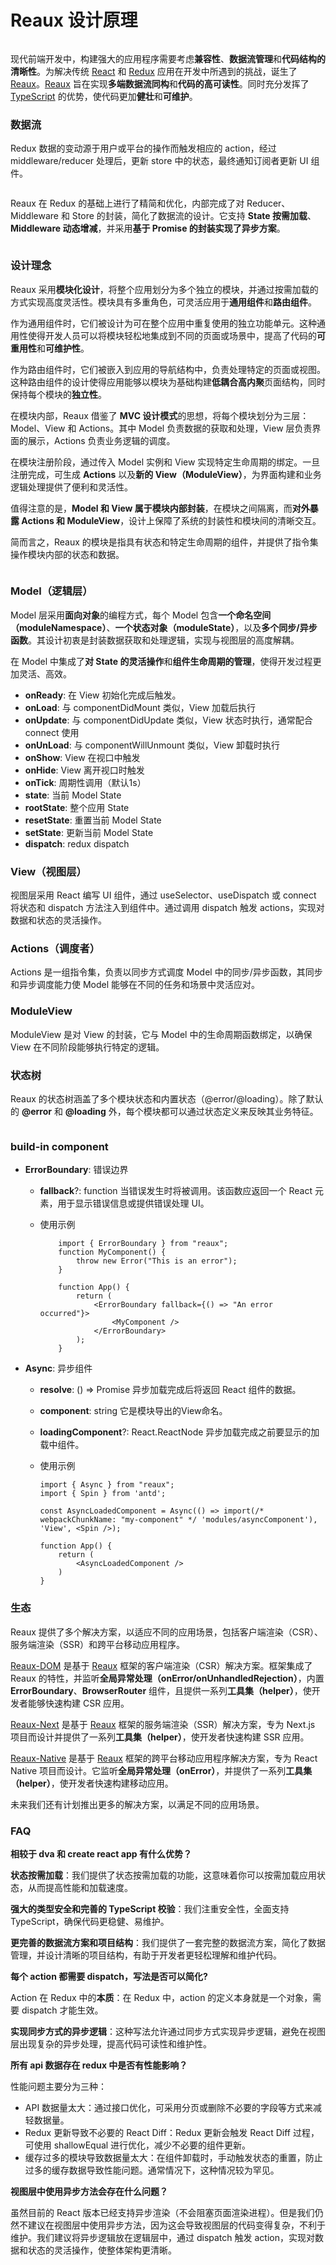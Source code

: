 # Reaux 设计原理



<figure><img src="../.gitbook/assets/Reaux设计原理封面.png" alt=""><figcaption></figcaption></figure>

现代前端开发中，构建强大的应用程序需要考虑**兼容性**、**数据流管理**和**代码结构的清晰性**。为解决传统 [React](https://react.dev/) 和 [Redux](https://redux.js.org/) 应用在开发中所遇到的挑战，诞生了 [Reaux](https://github.com/FE-Combo/reaux/tree/master/packages/reaux)。[Reaux](https://github.com/FE-Combo/reaux/tree/master/packages/reaux) 旨在实现**多端数据流同构**和**代码的高可读性**。同时充分发挥了 [TypeScript](https://www.typescriptlang.org/) 的优势，使代码更加**健壮**和**可维护**。

### 数据流

Redux 数据的变动源于用户或平台的操作而触发相应的 action，经过 middleware/reducer 处理后，更新 store 中的状态，最终通知订阅者更新 UI 组件。

<figure><img src="../.gitbook/assets/Redux流程图.png" alt=""><figcaption></figcaption></figure>

Reaux 在 Redux 的基础上进行了精简和优化，内部完成了对 Reducer、Middleware 和 Store 的封装，简化了数据流的设计。它支持 **State 按需加载**、**Middleware 动态增减**，并采用**基于 Promise 的封装实现了异步方案**。&#x20;



<figure><img src="../.gitbook/assets/Reaux流程图.png" alt=""><figcaption></figcaption></figure>

### 设计理念

Reaux 采用**模块化设计**，将整个应用划分为多个独立的模块，并通过按需加载的方式实现高度灵活性。模块具有多重角色，可灵活应用于**通用组件**和**路由组件**。

作为通用组件时，它们被设计为可在整个应用中重复使用的独立功能单元。这种通用性使得开发人员可以将模块轻松地集成到不同的页面或场景中，提高了代码的**可重用性**和**可维护性**。

作为路由组件时，它们被嵌入到应用的导航结构中，负责处理特定的页面或视图。这种路由组件的设计使得应用能够以模块为基础构建**低耦合高内聚**页面结构，同时保持每个模块的**独立性**。

在模块内部，Reaux 借鉴了 **MVC 设计模式**的思想，将每个模块划分为三层：Model、View 和 Actions。其中 Model 负责数据的获取和处理，View 层负责界面的展示，Actions 负责业务逻辑的调度。

在模块注册阶段，通过传入 Model 实例和 View 实现特定生命周期的绑定。一旦注册完成，可生成 **Actions** 以及**新的 View（ModuleView）**，为界面构建和业务逻辑处理提供了便利和灵活性。

值得注意的是，**Model 和 View 属于模块内部封装**，在模块之间隔离，而**对外暴露 Actions 和 ModuleView**，设计上保障了系统的封装性和模块间的清晰交互。

简而言之，Reaux 的模块是指具有状态和特定生命周期的组件，并提供了指令集操作模块内部的状态和数据。

<figure><img src="../.gitbook/assets/Reaux原理图.png" alt=""><figcaption></figcaption></figure>

### Model（逻辑层）

Model 层采用**面向对象**的编程方式，每个 Model 包含**一个命名空间（moduleNamespace）**、**一个状态对象（moduleState）**，以及**多个同步/异步函数**。其设计初衷是封装数据获取和处理逻辑，实现与视图层的高度解耦。

在 Model 中集成了**对 State 的灵活操作**和**组件生命周期的管理**，使得开发过程更加灵活、高效。

* **onReady**: 在 View 初始化完成后触发。
* **onLoad**: 与 componentDidMount 类似，View 加载后执行
* **onUpdate**: 与 componentDidUpdate 类似，View 状态时执行，通常配合 connect 使用
* **onUnLoad**: 与 componentWillUnmount 类似，View 卸载时执行
* **onShow**: View 在视口中触发
* **onHide**: View 离开视口时触发
* **onTick**: 周期性调用（默认1s）
* **state**: 当前 Model State
* **rootState**: 整个应用 State
* **resetState**: 重置当前 Model State
* **setState**: 更新当前 Model State
* **dispatch**: redux dispatch

### View（视图层）

视图层采用 React 编写 UI 组件，通过 useSelector、useDispatch 或 connect 将状态和 dispatch 方法注入到组件中。通过调用 dispatch 触发 actions，实现对数据和状态的灵活操作。

### Actions（调度者）

Actions 是一组指令集，负责以同步方式调度 Model 中的同步/异步函数，其同步和异步调度能力使 Model 能够在不同的任务和场景中灵活应对。

### ModuleView

ModuleView 是对 View 的封装，它与 Model 中的生命周期函数绑定，以确保 View 在不同阶段能够执行特定的逻辑。

### 状态树

Reaux 的状态树涵盖了多个模块状态和内置状态（@error/@loading）。除了默认的 **@error** 和 **@loading** 外，每个模块都可以通过状态定义来反映其业务特征。

<figure><img src="../.gitbook/assets/Reaux状态树.png" alt=""><figcaption></figcaption></figure>

### build-in component

* **ErrorBoundary**: 错误边界
  * **fallback**?: function 当错误发生时将被调用。该函数应返回一个 React 元素，用于显示错误信息或提供错误处理 UI。
  *   使用示例

      ```
          import { ErrorBoundary } from "reaux";
          function MyComponent() {
              throw new Error("This is an error");
          }

          function App() {
              return (
                  <ErrorBoundary fallback={() => "An error occurred"}>
                      <MyComponent />
                  </ErrorBoundary>
              );
          }
      ```
* **Async**: 异步组件
  * **resolve**: () => Promise 异步加载完成后将返回 React 组件的数据。
  * **component**: string 它是模块导出的View命名。
  * **loadingComponent**?: React.ReactNode 异步加载完成之前要显示的加载中组件。
  *   使用示例

      ```
      import { Async } from "reaux";
      import { Spin } from 'antd';

      const AsyncLoadedComponent = Async(() => import(/* webpackChunkName: "my-component" */ 'modules/asyncComponent'), 'View', <Spin />);

      function App() {
          return (
              <AsyncLoadedComponent />
          )
      }
      ```

### 生态

Reaux 提供了多个解决方案，以适应不同的应用场景，包括客户端渲染（CSR）、服务端渲染（SSR）和跨平台移动应用程序。

[Reaux-DOM](https://github.com/FE-Combo/reaux/tree/master/packages/reaux-dom) 是基于 [Reaux](https://github.com/FE-Combo/reaux) 框架的客户端渲染（CSR）解决方案。框架集成了 Reaux 的特性，并监听**全局异常处理（onError/onUnhandledRejection）**，内置 **ErrorBoundary**、**BrowserRouter** 组件，且提供一系列**工具集（helper）**，使开发者能够快速构建 CSR 应用。

[Reaux-Next](https://github.com/FE-Combo/reaux/tree/master/packages/reaux-next) 是基于 [Reaux](https://github.com/FE-Combo/reaux) 框架的服务端渲染（SSR）解决方案，专为 Next.js 项目而设计并提供了一系列**工具集（helper）**，使开发者快速构建 SSR 应用。

[Reaux-Native](https://github.com/FE-Combo/reaux/tree/master/packages/reaux-native) 是基于 [Reaux](https://github.com/FE-Combo/reaux) 框架的跨平台移动应用程序解决方案，专为 React Native 项目而设计。它监听**全局异常处理（onError）**，并提供了一系列**工具集（helper）**，使开发者快速构建移动应用。

未来我们还有计划推出更多的解决方案，以满足不同的应用场景。

### FAQ

**相较于 dva 和 create react app 有什么优势？**

**状态按需加载**：我们提供了状态按需加载的功能，这意味着你可以按需加载应用状态，从而提高性能和加载速度。

**强大的类型安全和完善的 TypeScript 校验**：我们注重安全性，全面支持 TypeScript，确保代码更稳健、易维护。

**更完善的数据流方案和项目结构**：我们提供了一套完整的数据流方案，简化了数据管理，并设计清晰的项目结构，有助于开发者更轻松理解和维护代码。

**每个 action 都需要 dispatch，写法是否可以简化?**

Action 在 Redux 中的**本质**：在 Redux 中，action 的定义本身就是一个对象，需要 dispatch 才能生效。

**实现同步方式的异步逻辑**：这种写法允许通过同步方式实现异步逻辑，避免在视图层出现复杂的异步处理，提高代码可读性和维护性。

**所有 api 数据存在 redux 中是否有性能影响？**

性能问题主要分为三种：

* API 数据量太大：通过接口优化，可采用分页或删除不必要的字段等方式来减轻数据量。
* Redux 更新导致不必要的 React Diff：Redux 更新会触发 React Diff 过程，可使用 shallowEqual 进行优化，减少不必要的组件更新。
* 缓存过多的模块导致数据量太大：在组件卸载时，手动触发状态的重置，防止过多的缓存数据导致性能问题。通常情况下，这种情况较为罕见。

**视图层中使用异步方法会存在什么问题？**

虽然目前的 React 版本已经支持异步渲染（不会阻塞页面渲染进程）。但是我们仍然不建议在视图层中使用异步方法，因为这会导致视图层的代码变得复杂，不利于维护。我们建议将异步逻辑放在逻辑层中，通过 dispatch 触发 action，实现对数据和状态的灵活操作，使整体架构更清晰。
